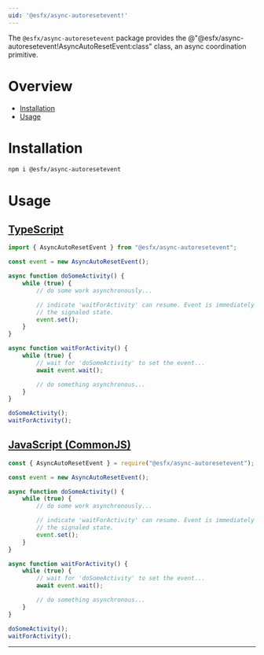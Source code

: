 ```yaml
---
uid: '@esfx/async-autoresetevent!'
---
```


The `@esfx/async-autoresetevent` package provides the @"@esfx/async-autoresetevent!AsyncAutoResetEvent:class" class, an async coordination primitive.

# Overview

* [Installation](#installation)
* [Usage](#usage)

# Installation

```sh
npm i @esfx/async-autoresetevent
```

# Usage

## [TypeScript](#tab/ts)
```ts
import { AsyncAutoResetEvent } from "@esfx/async-autoresetevent";

const event = new AsyncAutoResetEvent();

async function doSomeActivity() {
    while (true) {
        // do some work asynchronously...

        // indicate 'waitForActivity' can resume. Event is immediately reset to
        // the signaled state.
        event.set();
    }
}

async function waitForActivity() {
    while (true) {
        // wait for 'doSomeActivity' to set the event...
        await event.wait();

        // do something asynchronous...
    }
}

doSomeActivity();
waitForActivity();
```

## [JavaScript (CommonJS)](#tab/js)
```js
const { AsyncAutoResetEvent } = require("@esfx/async-autoresetevent");

const event = new AsyncAutoResetEvent();

async function doSomeActivity() {
    while (true) {
        // do some work asynchronously...

        // indicate 'waitForActivity' can resume. Event is immediately reset to
        // the signaled state.
        event.set();
    }
}

async function waitForActivity() {
    while (true) {
        // wait for 'doSomeActivity' to set the event...
        await event.wait();

        // do something asynchronous...
    }
}

doSomeActivity();
waitForActivity();
```

***
